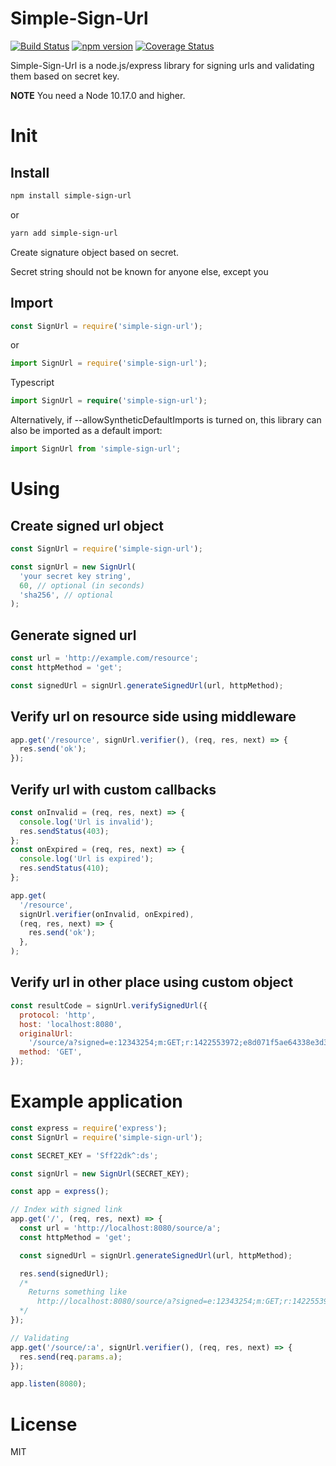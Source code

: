 # Simple-Sign-Url

[![Build Status](https://travis-ci.org/Rodion93/simple-sign-url.svg?branch=master)](https://travis-ci.org/Rodion93/simple-sign-url) [![npm version](https://badge.fury.io/js/simple-sign-url.svg)](https://badge.fury.io/js/simple-sign-url) [![Coverage Status](https://coveralls.io/repos/github/Rodion93/simple-sign-url/badge.svg?branch=master)](https://coveralls.io/github/Rodion93/simple-sign-url?branch=master)

Simple-Sign-Url is a node.js/express library for signing urls and validating them based on secret key.

**NOTE** You need a Node 10.17.0 and higher.

# Init

## Install

```bash
npm install simple-sign-url
```

or

```bash
yarn add simple-sign-url
```

Create signature object based on secret.

Secret string should not be known for anyone else, except you

## Import

```javascript
const SignUrl = require('simple-sign-url');
```

or

```javascript
import SignUrl = require('simple-sign-url');
```

Typescript

```typescript
import SignUrl = require('simple-sign-url');
```

Alternatively, if --allowSyntheticDefaultImports is turned on,
this library can also be imported as a default import:

```typescript
import SignUrl from 'simple-sign-url';
```

# Using

## Create signed url object

```javascript
const SignUrl = require('simple-sign-url');

const signUrl = new SignUrl(
  'your secret key string',
  60, // optional (in seconds)
  'sha256', // optional
);
```

## Generate signed url

```javascript
const url = 'http://example.com/resource';
const httpMethod = 'get';

const signedUrl = signUrl.generateSignedUrl(url, httpMethod);
```

## Verify url on resource side using middleware

```javascript
app.get('/resource', signUrl.verifier(), (req, res, next) => {
  res.send('ok');
});
```

## Verify url with custom callbacks

```javascript
const onInvalid = (req, res, next) => {
  console.log('Url is invalid');
  res.sendStatus(403);
};
const onExpired = (req, res, next) => {
  console.log('Url is expired');
  res.sendStatus(410);
};

app.get(
  '/resource',
  signUrl.verifier(onInvalid, onExpired),
  (req, res, next) => {
    res.send('ok');
  },
);
```

## Verify url in other place using custom object

```javascript
const resultCode = signUrl.verifySignedUrl({
  protocol: 'http',
  host: 'localhost:8080',
  originalUrl:
    '/source/a?signed=e:12343254;m:GET;r:1422553972;e8d071f5ae64338e3d3ac8ff0bcc583bd1d1dsa',
  method: 'GET',
});
```

# Example application

```javascript
const express = require('express');
const SignUrl = require('simple-sign-url');

const SECRET_KEY = 'Sff22dk^:ds';

const signUrl = new SignUrl(SECRET_KEY);

const app = express();

// Index with signed link
app.get('/', (req, res, next) => {
  const url = 'http://localhost:8080/source/a';
  const httpMethod = 'get';

  const signedUrl = signUrl.generateSignedUrl(url, httpMethod);

  res.send(signedUrl);
  /*
    Returns something like 
      http://localhost:8080/source/a?signed=e:12343254;m:GET;r:1422553972;e8d071f5ae64338e3d3ac8ff0bcc583bd1d1dsa
  */
});

// Validating
app.get('/source/:a', signUrl.verifier(), (req, res, next) => {
  res.send(req.params.a);
});

app.listen(8080);
```

# License

MIT
